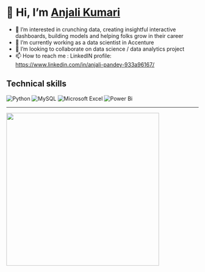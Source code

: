 
# 👋 Hi, I’m <a href="https://www.linkedin.com/in/anjali-pandey-933a96167/" target="blank">Anjali Kumari</a>

- 👀 I’m interested in crunching data, creating insightful interactive dashboards, building models and helping folks grow in their career
- 🌱 I’m currently working as a data scientist in Accenture
- 💞️ I’m looking to collaborate on data science / data analytics project
- 📫 How to reach me : LinkedIN profile: https://www.linkedin.com/in/anjali-pandey-933a96167/

## Technical skills

![Python](https://img.shields.io/badge/python-3670A0?style=for-the-badge&logo=python&logoColor=ffdd54) 
![MySQL](https://img.shields.io/badge/mysql-%2300f.svg?style=for-the-badge&logo=mysql&logoColor=white)
![Microsoft Excel](https://img.shields.io/badge/Microsoft_Excel-217346?style=for-the-badge&logo=microsoft-excel&logoColor=white)
![Power Bi](https://img.shields.io/badge/power_bi-F2C811?style=for-the-badge&logo=powerbi&logoColor=black)

<hr>

<img src="https://github-readme-stats.vercel.app/api?username=Anjali-k27&show_icons=true&theme=dark" width="400">


<!---
Anjali-k27/Anjali-k27 is a ✨ special ✨ repository because its `README.md` (this file) appears on your GitHub profile.
You can click the Preview link to take a look at your changes.
--->
